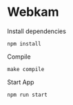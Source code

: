 # Webkam

Install dependencies

    npm install
    
Compile
    
    make compile
    
Start App
    
    npm run start
